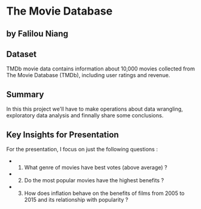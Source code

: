 # The Movie Database
## by Falilou Niang


## Dataset

TMDb movie data contains information about 10,000 movies collected from The Movie Database (TMDb), including user ratings and revenue.



## Summary

In this this project we'll have to make operations about data wrangling, exploratory data analysis and finnally  share some conclusions.



## Key Insights for Presentation

For the presentation, I focus on just the following questions :
 - 1) What genre of movies have best votes (above average) ? 

 - 2) Do the most popular movies have the highest benefits ?

 - 3) How does inflation behave on the benefits of films from 2005 to 2015 and its relationship with popularity ? 

